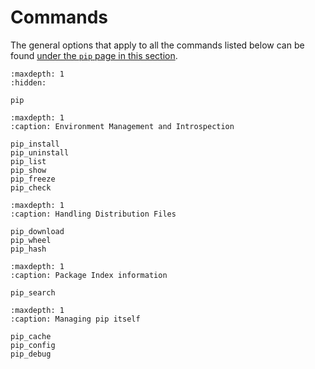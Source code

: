 # Commands

The general options that apply to all the commands listed below can be
found [under the `pip` page in this section](pip).

```{toctree}
:maxdepth: 1
:hidden:

pip
```

```{toctree}
:maxdepth: 1
:caption: Environment Management and Introspection

pip_install
pip_uninstall
pip_list
pip_show
pip_freeze
pip_check
```

```{toctree}
:maxdepth: 1
:caption: Handling Distribution Files

pip_download
pip_wheel
pip_hash
```

```{toctree}
:maxdepth: 1
:caption: Package Index information

pip_search
```

```{toctree}
:maxdepth: 1
:caption: Managing pip itself

pip_cache
pip_config
pip_debug
```
